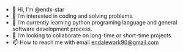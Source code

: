 - 👋 Hi, I’m @endx-star
- 👀 I’m interested in coding and solving problems.
- 🌱 I’m currently learning python programing language and general software development process.
- 💞️ I’m looking to collaborate on long-time or short-time projects.
- 📫 How to reach me with email endalework90@gmail.com

<!---
endx-star/endx-star is a ✨ special ✨ repository because its `README.md` (this file) appears on your GitHub profile.
You can click the Preview link to take a look at your changes.
--->
